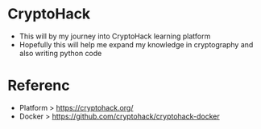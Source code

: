 # CryptoHack

- This will by my journey into CryptoHack learning platform
- Hopefully this will help me expand my knowledge in cryptography and also writing python code

# Referenc

- Platform > https://cryptohack.org/
- Docker > https://github.com/cryptohack/cryptohack-docker
